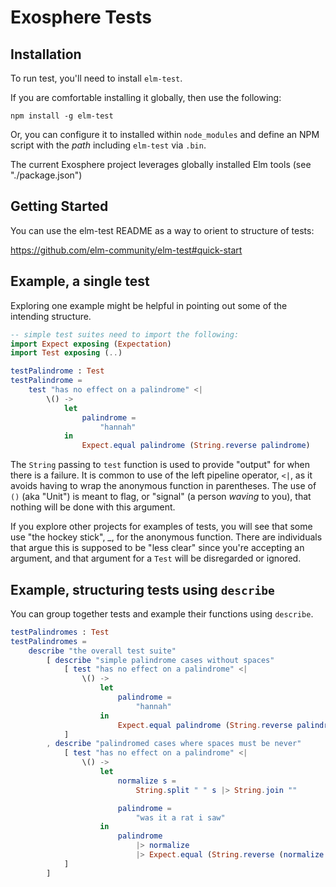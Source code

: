 # Exosphere Tests


## Installation

To run test, you'll need to install `elm-test`.

If you are comfortable installing it globally, then use the following:

```
npm install -g elm-test
```

Or, you can configure it to installed within `node_modules` and define an NPM script with the _path_ including `elm-test` via `.bin`.

The current Exosphere project leverages globally installed Elm tools (see "./package.json")

## Getting Started
You can use the elm-test README as a way to orient to structure of tests:

https://github.com/elm-community/elm-test#quick-start

## Example, a single test

Exploring one example might be helpful in pointing out some of the intending structure.

```elm
-- simple test suites need to import the following:
import Expect exposing (Expectation)
import Test exposing (..)

testPalindrome : Test
testPalindrome =
    test "has no effect on a palindrome" <|
        \() ->
            let
                palindrome =
                    "hannah"
            in
                Expect.equal palindrome (String.reverse palindrome)
```

The `String` passing to `test` function is used to provide "output" for when there is a failure. It is common to use of the left pipeline operator, `<|`, as it avoids having to wrap the anonymous function in parentheses. The use of `()` (aka "Unit") is meant to flag, or "signal" (a person _waving_ to you), that nothing will be done with this argument.

If you explore other projects for examples of tests, you will see that some use "the hockey stick", \_, for the anonymous function. There are individuals that argue this is supposed to be "less clear" since you're accepting an argument, and that argument for a `Test` will be disregarded or ignored.

## Example, structuring tests using `describe`

You can group together tests and example their functions using `describe`.

```elm
testPalindromes : Test
testPalindromes =
    describe "the overall test suite"
        [ describe "simple palindrome cases without spaces"
            [ test "has no effect on a palindrome" <|
                \() ->
                    let
                        palindrome =
                            "hannah"
                    in
                        Expect.equal palindrome (String.reverse palindrome)
            ]
        , describe "palindromed cases where spaces must be never"
            [ test "has no effect on a palindrome" <|
                \() ->
                    let
                        normalize s =
                            String.split " " s |> String.join ""

                        palindrome =
                            "was it a rat i saw"
                    in
                        palindrome
                            |> normalize
                            |> Expect.equal (String.reverse (normalize palindrome))
            ]
        ]
```
